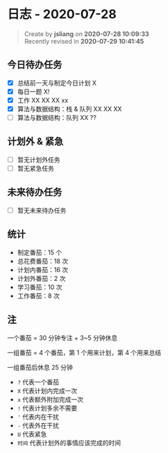 日志 - 2020-07-28
===

> Create by **jsliang** on **2020-07-28 10:09:33**  
> Recently revised in **2020-07-29 10:41:45**  

## 今日待办任务

* [x] 总结前一天与制定今日计划 X
* [x] 每日一题 X!
* [x] 工作 XX XX XX xx
* [x] 算法与数据结构：栈 & 队列 XX XX XX
* [ ] 算法与数据结构：队列 XX ??

## 计划外 & 紧急

* [ ] 暂无计划外任务
* [ ] 暂无紧急任务

## 未来待办任务

* [ ] 暂无未来待办任务

## 统计

* 制定番茄：15 个
* 总花费番茄：18 次
* 计划内番茄：16 次
* 计划外番茄：2 次
* 学习番茄：10 次
* 工作番茄：8 次

## 注

一个番茄 = 30 分钟专注 + 3~5 分钟休息

一组番茄 = 4 个番茄，第 1 个用来计划，第 4 个用来总结

一组番茄后休息 25 分钟

* `?` 代表一个番茄
* `X` 代表计划内完成一次
* `x` 代表额外附加完成一次
* `!` 代表计划多余不需要
* `'` 代表内在干扰
* `-` 代表外在干扰
* `U` 代表紧急
* `时间` 代表计划外的事情应该完成的时间
